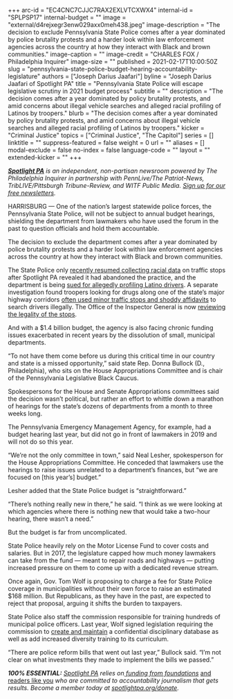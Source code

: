 +++
arc-id = "EC4CNC7CJJC7RAX2EXLVTCXWX4"
internal-id = "SPLPSP17"
internal-budget = ""
image = "external/d4rejxegr3enw029axx0meh438.jpeg"
image-description = "The decision to exclude Pennsylvania State Police comes after a year dominated by police brutality protests and a harder look within law enforcement agencies across the country at how they interact with Black and brown communities."
image-caption = ""
image-credit = "CHARLES FOX / Philadelphia Inquirer"
image-size = ""
published = 2021-02-17T10:00:50Z
slug = "pennsylvania-state-police-budget-hearing-accountability-legislature"
authors = ["Joseph Darius Jaafari"]
byline = "Joseph Darius Jaafari of Spotlight PA"
title = "Pennsylvania State Police will escape legislative scrutiny in 2021 budget process"
subtitle = ""
description = "The decision comes after a year dominated by policy brutality protests, and amid concerns about illegal vehicle searches and alleged racial profiling of Latinos by troopers."
blurb = "The decision comes after a year dominated by policy brutality protests, and amid concerns about illegal vehicle searches and alleged racial profiling of Latinos by troopers."
kicker = "Criminal Justice"
topics = ["Criminal Justice", "The Capitol"]
series = []
linktitle = ""
suppress-featured = false
weight = 0
url = ""
aliases = []
modal-exclude = false
no-index = false
language-code = ""
layout = ""
extended-kicker = ""
+++

<a href="https://www.spotlightpa.org/"><i><b>Spotlight PA</b></i></a><i> is an independent, non-partisan newsroom powered by The Philadelphia Inquirer in partnership with PennLive/The Patriot-News, TribLIVE/Pittsburgh Tribune-Review, and WITF Public Media. </i><a href="https://www.spotlightpa.org/newsletters"><i>Sign up for our free newsletters</i></a><i>.</i>

HARRISBURG — One of the nation’s largest statewide police forces, the Pennsylvania State Police, will not be subject to annual budget hearings, shielding the department from lawmakers who have used the forum in the past to question officials and hold them accountable.

The decision to exclude the department comes after a year dominated by police brutality protests and a harder look within law enforcement agencies across the country at how they interact with Black and brown communities.

The State Police only <a href="https://www.spotlightpa.org/news/2021/01/pa-state-police-traffic-stops-racial-profiling-data-collection/">recently resumed collecting racial data</a> on traffic stops after Spotlight PA revealed it had abandoned the practice, and the department is being <a href="https://www.inquirer.com/news/pennsylvania/spl/pennsylvania-state-police-racial-bias-traffic-stops-vehicle-searches-20200123.html">sued for allegedly profiling Latino drivers</a>. A separate investigation found troopers looking for drugs along one of the state’s major highway corridors <a href="https://www.spotlightpa.org/news/2020/08/pa-state-police-troopers-highway-stop-and-frisk/">often used minor traffic stops and shoddy affidavits</a> to search drivers illegally. The Office of the Inspector General is now <a href="https://www.spotlightpa.org/news/2020/09/pa-state-police-traffic-stops-illegal-searches-inspector-general-review/">reviewing the legality of the stops</a>.

<script src="https://www.spotlightpa.org/embed.js" async></script><div data-spl-embed-version="1" data-spl-src="https://www.spotlightpa.org/embeds/newsletter/"></div>

And with a $1.4 billion budget, the agency is also facing chronic funding issues exacerbated in recent years by the dissolution of small, municipal departments.

“To not have them come before us during this critical time in our country and state is a missed opportunity,” said state Rep. Donna Bullock (D., Philadelphia), who sits on the House Appropriations Committee and is chair of the Pennsylvania Legislative Black Caucus.

Spokespersons for the House and Senate Appropriations committees said the decision wasn’t political, but rather an effort to whittle down a marathon of hearings for the state’s dozens of departments from a month to three weeks long.

The Pennsylvania Emergency Management Agency, for example, had a budget hearing last year, but did not go in front of lawmakers in 2019 and will not do so this year.

“We’re not the only committee in town,” said Neal Lesher, spokesperson for the House Appropriations Committee. He conceded that lawmakers use the hearings to raise issues unrelated to a department’s finances, but “we are focused on [this year’s] budget.”

Lesher added that the State Police budget is “straightforward.”

“There’s nothing really new in there,” he said. “I think as we were looking at which agencies where there is nothing new that would take a two-hour hearing, there wasn’t a need.”

But the budget is far from uncomplicated.

State Police heavily rely on the Motor License Fund to cover costs and salaries. But in 2017, the legislature capped how much money lawmakers can take from the fund — meant to repair roads and highways — putting increased pressure on them to come up with a dedicated revenue stream.

<script src="https://www.spotlightpa.org/embed.js" async></script><div data-spl-embed-version="1" data-spl-src="https://www.spotlightpa.org/embeds/donate/?teaser_text=Spotlight%20PA%20provides%20essential%2C%20public-service%20journalism%20thanks%20to%20readers%20like%20you.%20Help%20us%20continue%20that%20work."></div>


Once again, Gov. Tom Wolf is proposing to charge a fee for State Police coverage in municipalities without their own force to raise an estimated $168 million. But Republicans, as they have in the past, are expected to reject that proposal, arguing it shifts the burden to taxpayers.

State Police also staff the commission responsible for training hundreds of municipal police officers. Last year, Wolf signed legislation requiring the commission to <a href="https://www.spotlightpa.org/news/2020/06/pennsylvania-police-misconduct-database-george-floyd/">create and maintain</a> a confidential disciplinary database as well as add increased diversity training to its curriculum.

“There are police reform bills that went out last year,” Bullock said. “I’m not clear on what investments they made to implement the bills we passed.”

<i><b>100% ESSENTIAL:</b></i><i> </i><a href="https://www.spotlightpa.org/"><i>Spotlight PA</i></a><i> relies on</i><a href="https://www.spotlightpa.org/support"><i> funding from foundations</i></a><i> </i><a href="https://www.spotlightpa.org/support">and readers like you</a><i> who are committed to accountability journalism that gets results. Become a member today at </i><a href="http://spotlightpa.fundjournalism.org/donate?campaign=701Dn000000YgovIAC"><i>spotlightpa.org/donate</i></a><i>.</i>
